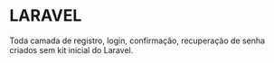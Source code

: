 # LARAVEL
Toda camada de registro, login, confirmação, recuperação de senha criados sem kit inicial do Laravel.
